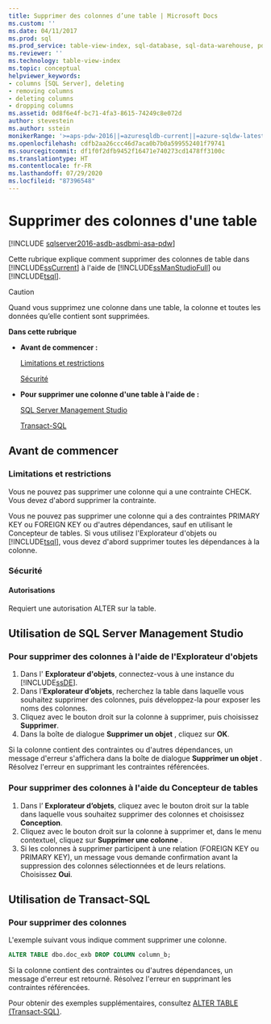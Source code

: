```yaml
---
title: Supprimer des colonnes d’une table | Microsoft Docs
ms.custom: ''
ms.date: 04/11/2017
ms.prod: sql
ms.prod_service: table-view-index, sql-database, sql-data-warehouse, pdw
ms.reviewer: ''
ms.technology: table-view-index
ms.topic: conceptual
helpviewer_keywords:
- columns [SQL Server], deleting
- removing columns
- deleting columns
- dropping columns
ms.assetid: 0d8f6e4f-bc71-4fa3-8615-74249c8e072d
author: stevestein
ms.author: sstein
monikerRange: '>=aps-pdw-2016||=azuresqldb-current||=azure-sqldw-latest||>=sql-server-2016||=sqlallproducts-allversions||>=sql-server-linux-2017||=azuresqldb-mi-current'
ms.openlocfilehash: cdfb2aa26ccc46d7aca0b7b0a599552401f79741
ms.sourcegitcommit: df1f0f2dfb9452f16471e740273cd1478ff3100c
ms.translationtype: HT
ms.contentlocale: fr-FR
ms.lasthandoff: 07/29/2020
ms.locfileid: "87396548"
---
```

# <a name="delete-columns-from-a-table"></a>Supprimer des colonnes d'une table

[!INCLUDE [sqlserver2016-asdb-asdbmi-asa-pdw](../../includes/applies-to-version/sqlserver2016-asdb-asdbmi-asa-pdw.md)]

Cette rubrique explique comment supprimer des colonnes de table dans [!INCLUDE[ssCurrent](../../includes/sscurrent-md.md)] à l'aide de [!INCLUDE[ssManStudioFull](../../includes/ssmanstudiofull-md.md)] ou [!INCLUDE[tsql](../../includes/tsql-md.md)].

> [!CAUTION]
> Quand vous supprimez une colonne dans une table, la colonne et toutes les données qu’elle contient sont supprimées.

 **Dans cette rubrique**

- **Avant de commencer :**

   [Limitations et restrictions](#Restrictions)

   [Sécurité](#Security)

- **Pour supprimer une colonne d'une table à l'aide de :**

   [SQL Server Management Studio](#SSMSProcedure)

   [Transact-SQL](#TsqlProcedure)

## <a name="before-you-begin"></a><a name="BeforeYouBegin"></a> Avant de commencer

### <a name="limitations-and-restrictions"></a><a name="Restrictions"></a> Limitations et restrictions

Vous ne pouvez pas supprimer une colonne qui a une contrainte CHECK. Vous devez d'abord supprimer la contrainte.

Vous ne pouvez pas supprimer une colonne qui a des contraintes PRIMARY KEY ou FOREIGN KEY ou d'autres dépendances, sauf en utilisant le Concepteur de tables. Si vous utilisez l'Explorateur d'objets ou [!INCLUDE[tsql](../../includes/tsql-md.md)], vous devez d'abord supprimer toutes les dépendances à la colonne.

### <a name="security"></a><a name="Security"></a> Sécurité

#### <a name="permissions"></a><a name="Permissions"></a> Autorisations

Requiert une autorisation ALTER sur la table.

## <a name="using-sql-server-management-studio"></a><a name="SSMSProcedure"></a> Utilisation de SQL Server Management Studio

### <a name="to-delete-columns-by-using-object-explorer"></a>Pour supprimer des colonnes à l'aide de l'Explorateur d'objets

1. Dans l' **Explorateur d'objets**, connectez-vous à une instance du [!INCLUDE[ssDE](../../includes/ssde-md.md)].
2. Dans l’**Explorateur d’objets**, recherchez la table dans laquelle vous souhaitez supprimer des colonnes, puis développez-la pour exposer les noms des colonnes.
3. Cliquez avec le bouton droit sur la colonne à supprimer, puis choisissez **Supprimer**.
4. Dans la boîte de dialogue **Supprimer un objet** , cliquez sur **OK**.

Si la colonne contient des contraintes ou d'autres dépendances, un message d'erreur s'affichera dans la boîte de dialogue **Supprimer un objet** . Résolvez l'erreur en supprimant les contraintes référencées.

### <a name="to-delete-columns-by-using-table-designer"></a>Pour supprimer des colonnes à l'aide du Concepteur de tables

1. Dans l’ **Explorateur d’objets**, cliquez avec le bouton droit sur la table dans laquelle vous souhaitez supprimer des colonnes et choisissez **Conception**.
2. Cliquez avec le bouton droit sur la colonne à supprimer et, dans le menu contextuel, cliquez sur **Supprimer une colonne** .
3. Si les colonnes à supprimer participent à une relation (FOREIGN KEY ou PRIMARY KEY), un message vous demande confirmation avant la suppression des colonnes sélectionnées et de leurs relations. Choisissez **Oui**.

## <a name="using-transact-sql"></a><a name="TsqlProcedure"></a> Utilisation de Transact-SQL

### <a name="to-delete-columns"></a>Pour supprimer des colonnes

L'exemple suivant vous indique comment supprimer une colonne.

```sql
ALTER TABLE dbo.doc_exb DROP COLUMN column_b;
```

Si la colonne contient des contraintes ou d'autres dépendances, un message d'erreur est retourné. Résolvez l'erreur en supprimant les contraintes référencées.

Pour obtenir des exemples supplémentaires, consultez [ALTER TABLE &#40;Transact-SQL&#41;](../../t-sql/statements/alter-table-transact-sql.md).

## <a name="FollowUp"></a>
